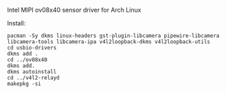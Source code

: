 Intel MIPI ov08x40 sensor driver for Arch Linux

Install:
```
pacman -Sy dkms linux-headers gst-plugin-libcamera pipewire-libcamera libcamera-tools libcamera-ipa v4l2loopback-dkms v4l2loopback-utils
cd usbio-drivers
dkms add .
cd ../ov08x40
dkms add.
dkms autoinstall
cd ../v4l2-relayd
makepkg -si
```
